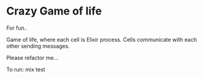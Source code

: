 # Crazy Game of life

For fun..

Game of life, where each cell is Elixir process. Cells communicate with each other sending messages. 

Please refactor me...

To run: mix test
